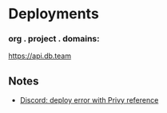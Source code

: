 # Deployments

### org . project . domains:
https://api.db.team


## Notes

- [Discord: deploy error with Privy reference](https://privy-developers.slack.com/archives/C059ABLSB47/p1727983927471039)

